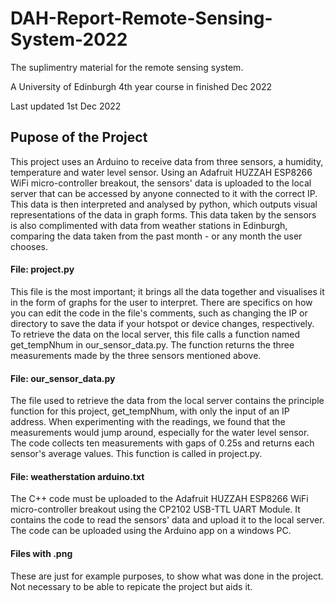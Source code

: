 # DAH-Report-Remote-Sensing-System-2022
The suplimentry material for the remote sensing system. 

A University of Edinburgh 4th year course in finished Dec 2022

Last updated 1st Dec 2022

## Pupose of the Project
  This project uses an Arduino to receive data from three sensors, a humidity, temperature and water level sensor. Using an Adafruit HUZZAH ESP8266 WiFi micro-controller breakout, the sensors' data is uploaded to the local server that can be accessed by anyone connected to it with the correct IP. This data is then interpreted and analysed by python, which outputs visual representations of the data in graph forms. This data taken by the sensors is also complimented with data from weather stations in Edinburgh, comparing the data taken from the past month - or any month the user chooses.

#### File: project.py
  This file is the most important; it brings all the data together and visualises it in the form of graphs for the user to interpret. There are specifics on how you can edit the code in the file's comments, such as changing the IP or directory to save the data if your hotspot or device changes, respectively. To retrieve the data on the local server, this file calls a function named get_tempNhum in our_sensor_data.py. The function returns the three measurements made by the three sensors mentioned above.

#### File: our_sensor_data.py
  The file used to retrieve the data from the local server contains the principle function for this project, get_tempNhum, with only the input of an IP address. When experimenting with the readings, we found that the measurements would jump around, especially for the water level sensor. The code collects ten measurements with gaps of 0.25s and returns each sensor's average values. This function is called in project.py.

#### File: weatherstation arduino.txt
  The C++ code must be uploaded to the Adafruit HUZZAH ESP8266 WiFi micro-controller breakout using the CP2102 USB-TTL UART Module. It contains the code to read the sensors' data and upload it to the local server. The code can be uploaded using the Arduino app on a windows PC.
  
#### Files with .png
  These are just for example purposes, to show what was done in the project. Not necessary to be able to repicate the project but aids it.


